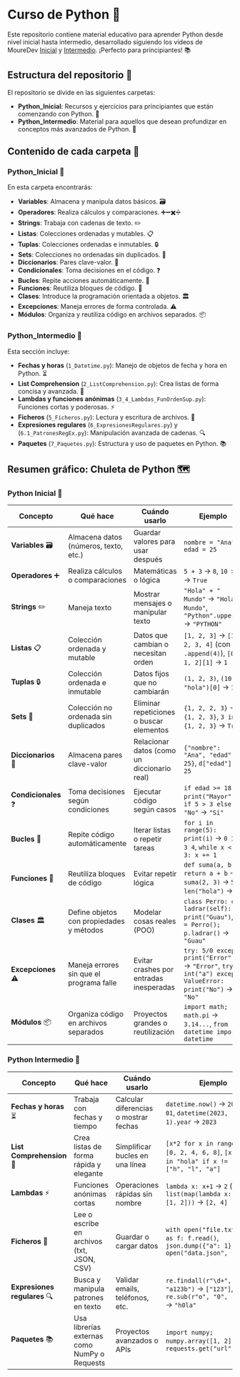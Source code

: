 # Curso de Python 🚀

Este repositorio contiene material educativo para aprender Python desde nivel inicial hasta intermedio, desarrollado siguiendo los videos de MoureDev [Inicial](https://www.youtube.com/watch?v=Kp4Mvapo5kc) y [Intermedio](https://www.youtube.com/watch?v=TbcEqkabAWU). ¡Perfecto para principiantes! 📚

## Estructura del repositorio 📂

El repositorio se divide en las siguientes carpetas:

- **Python_Inicial**: Recursos y ejercicios para principiantes que están comenzando con Python. 🌱
- **Python_Intermedio**: Material para aquellos que desean profundizar en conceptos más avanzados de Python. 🌟

## Contenido de cada carpeta 📖

### Python_Inicial 🌱

En esta carpeta encontrarás:

- **Variables**: Almacena y manipula datos básicos. 🗃️
- **Operadores**: Realiza cálculos y comparaciones. ➕➖✖️➗
- **Strings**: Trabaja con cadenas de texto. ✏️
- **Listas**: Colecciones ordenadas y mutables. 📋
- **Tuplas**: Colecciones ordenadas e inmutables. 🔒
- **Sets**: Colecciones no ordenadas sin duplicados. 🧮
- **Diccionarios**: Pares clave-valor. 🔑
- **Condicionales**: Toma decisiones en el código. ❓
- **Bucles**: Repite acciones automáticamente. 🔄
- **Funciones**: Reutiliza bloques de código. 🔧
- **Clases**: Introduce la programación orientada a objetos. 🏛️
- **Excepciones**: Maneja errores de forma controlada. ⚠️
- **Módulos**: Organiza y reutiliza código en archivos separados. 📦

### Python_Intermedio 🌟

Esta sección incluye:

- **Fechas y horas** (`1_Datetime.py`): Manejo de objetos de fecha y hora en Python. ⏳
- **List Comprehension** (`2_ListComprehension.py`): Crea listas de forma concisa y avanzada. 📏
- **Lambdas y funciones anónimas** (`3_4_Lambdas_FunOrdenSup.py`): Funciones cortas y poderosas. ⚡
- **Ficheros** (`5_Ficheros.py`): Lectura y escritura de archivos. 📜
- **Expresiones regulares** (`6_ExpresionesRegulares.py`) y (`6.1_PatronesRegEx.py`): Manipulación avanzada de cadenas. 🔍
- **Paquetes** (`7_Paquetes.py`): Estructura y uso de paquetes en Python. 📚

## Resumen gráfico: Chuleta de Python 🗺️

### Python Inicial 🌱

| **Concepto**         | **Qué hace**                                   | **Cuándo usarlo**                          | **Ejemplo**                          |
|-----------------------|------------------------------------------------|--------------------------------------------|--------------------------------------|
| **Variables** 🗃️     | Almacena datos (números, texto, etc.)         | Guardar valores para usar después          | `nombre = "Ana", edad = 25`         |
| **Operadores** ➕     | Realiza cálculos o comparaciones              | Matemáticas o lógica                       | `5 + 3` → `8`, `10 > 7` → `True`    |
| **Strings** ✏️       | Maneja texto                                  | Mostrar mensajes o manipular texto         | `"Hola" + " Mundo"` → `"Hola Mundo"`, `"Python".upper()` → `"PYTHON"` |
| **Listas** 📋        | Colección ordenada y mutable                  | Datos que cambian o necesitan orden        | `[1, 2, 3]` → `[1, 2, 3, 4]` (con `.append(4)`), `[0, 1, 2][1]` → `1` |
| **Tuplas** 🔒        | Colección ordenada e inmutable                | Datos fijos que no cambiarán               | `(1, 2, 3)`, `(10, "hola")[0]` → `10` |
| **Sets** 🧮          | Colección no ordenada sin duplicados          | Eliminar repeticiones o buscar elementos   | `{1, 2, 2, 3}` → `{1, 2, 3}`, `3 in {1, 2, 3}` → `True` |
| **Diccionarios** 🔑  | Almacena pares clave-valor                    | Relacionar datos (como un diccionario real)| `{"nombre": "Ana", "edad": 25}`, `d["edad"]` → `25` |
| **Condicionales** ❓  | Toma decisiones según condiciones             | Ejecutar código según casos                | `if edad >= 18: print("Mayor")`, `if 5 > 3 else "No"` → `"Sí"` |
| **Bucles** 🔄        | Repite código automáticamente                 | Iterar listas o repetir tareas            | `for i in range(5): print(i)` → `0 1 2 3 4`, `while x < 3: x += 1` |
| **Funciones** 🔧     | Reutiliza bloques de código                   | Evitar repetir lógica                      | `def suma(a, b): return a + b` → `suma(2, 3)` → `5`, `len("hola")` → `4` |
| **Clases** 🏛️       | Define objetos con propiedades y métodos      | Modelar cosas reales (POO)                 | `class Perro: def ladrar(self): print("Guau")`, `p = Perro(); p.ladrar()` → `"Guau"` |
| **Excepciones** ⚠️   | Maneja errores sin que el programa falle      | Evitar crashes por entradas inesperadas    | `try: 5/0 except: print("Error")` → `"Error"`, `try: int("a") except ValueError: print("No")` → `"No"` |
| **Módulos** 📦       | Organiza código en archivos separados         | Proyectos grandes o reutilización          | `import math; math.pi` → `3.14...`, `from datetime import datetime` |

### Python Intermedio 🌟

| **Concepto**              | **Qué hace**                                   | **Cuándo usarlo**                          | **Ejemplo**                          |
|---------------------------|------------------------------------------------|--------------------------------------------|--------------------------------------|
| **Fechas y horas** ⏳     | Trabaja con fechas y tiempo                   | Calcular diferencias o mostrar fechas      | `datetime.now()` → `2025-03-01`, `datetime(2023, 1, 1).year` → `2023` |
| **List Comprehension** 📏 | Crea listas de forma rápida y elegante        | Simplificar bucles en una línea            | `[x*2 for x in range(5)]` → `[0, 2, 4, 6, 8]`, `[x for x in "hola" if x != "o"]` → `["h", "l", "a"]` |
| **Lambdas** ⚡            | Funciones anónimas cortas                     | Operaciones rápidas sin nombre            | `lambda x: x+1` → `2` (si x=1), `list(map(lambda x: x*2, [1, 2]))` → `[2, 4]` |
| **Ficheros** 📜          | Lee o escribe en archivos (txt, JSON, CSV)    | Guardar o cargar datos                     | `with open("file.txt", "r") as f: f.read()`, `json.dump({"a": 1}, open("data.json", "w"))` |
| **Expresiones regulares** 🔍 | Busca y manipula patrones en texto         | Validar emails, teléfonos, etc.            | `re.findall(r"\d+", "a123b")` → `["123"]`, `re.sub(r"o", "0", "hola")` → `"h0la"` |
| **Paquetes** 📚          | Usa librerías externas como NumPy o Requests  | Proyectos avanzados o APIs                 | `import numpy; numpy.array([1, 2])`, `requests.get("url").json()` |
